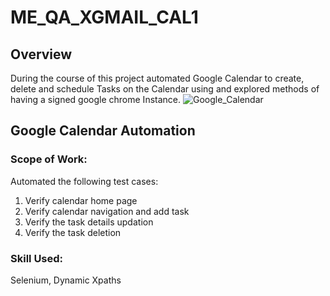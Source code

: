 # ME_QA_XGMAIL_CAL1

## Overview
During the course of this project automated Google Calendar to create, delete and schedule Tasks on the Calendar using and explored methods of having a signed google chrome Instance.
![Google_Calendar](https://github.com/user-attachments/assets/27c1be5d-0391-4969-9010-c2a756ba33ee)


## Google Calendar Automation
### Scope of Work:
Automated the following test cases:
  1. Verify calendar home page
  2. Verify calendar navigation and add task
  3. Verify the task details updation
  4. Verify the task deletion
### Skill Used:
Selenium, Dynamic Xpaths
